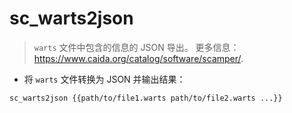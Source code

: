 # sc_warts2json

> `warts` 文件中包含的信息的 JSON 导出。
> 更多信息：<https://www.caida.org/catalog/software/scamper/>.

- 将 `warts` 文件转换为 JSON 并输出结果：

`sc_warts2json {{path/to/file1.warts path/to/file2.warts ...}}`
